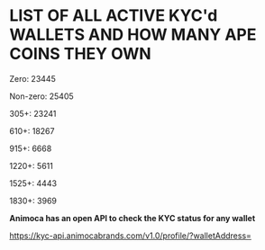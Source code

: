 # LIST OF ALL ACTIVE KYC'd WALLETS AND HOW MANY APE COINS THEY OWN

Zero: 23445

Non-zero: 25405

305+: 23241

610+: 18267

915+: 6668

1220+: 5611

1525+: 4443

1830+: 3969

**Animoca has an open API to check the KYC status for any wallet**

https://kyc-api.animocabrands.com/v1.0/profile/?walletAddress=